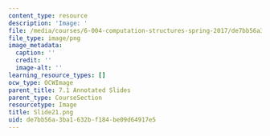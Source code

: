```yaml
---
content_type: resource
description: 'Image: '
file: /media/courses/6-004-computation-structures-spring-2017/de7bb56a3ba1632bf184be09d64917e5_Slide21.png
file_type: image/png
image_metadata:
  caption: ''
  credit: ''
  image-alt: ''
learning_resource_types: []
ocw_type: OCWImage
parent_title: 7.1 Annotated Slides
parent_type: CourseSection
resourcetype: Image
title: Slide21.png
uid: de7bb56a-3ba1-632b-f184-be09d64917e5
---
```

